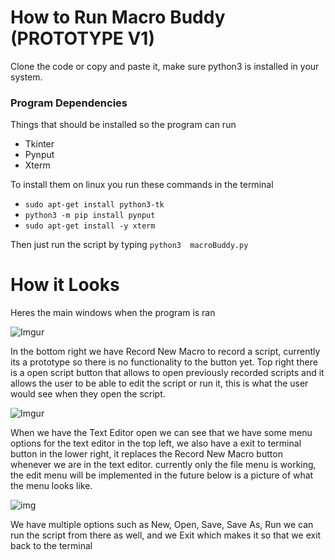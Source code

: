 How to Run Macro Buddy (PROTOTYPE V1)
======


Clone the code or copy and paste it,  make sure python3 is installed in your system.

### Program Dependencies

Things that should be installed so the program can run

* Tkinter
* Pynput
* Xterm 

To install them on linux you run these commands in the terminal 
* ```sudo apt-get install python3-tk```
* ```python3 -m pip install pynput```
* ```sudo apt-get install -y xterm```

Then just run the script by typing ``` python3  macroBuddy.py ```

How it Looks 
======

Heres the main windows when the program is ran

![Imgur](https://i.imgur.com/TMqy5if.png)

In the bottom right we have Record New Macro to record a script, currently its a prototype so there is no functionality to the button yet. Top right there is a open script button that allows to open previously recorded scripts and it allows the user to be able to edit the script or run it, this is what the user would see when they open the script. 

![Imgur](https://i.imgur.com/id1tqNj.png)


When we have the Text Editor open we can see that we have some menu options for the text editor in the top left, we also have a exit to terminal button in the lower right, it replaces the Record New Macro button whenever we are in the text editor. currently only the file menu is working, the edit menu will be implemented in the future below is a picture of what the menu looks like. 

![img](https://i.imgur.com/0XZD2Ue.png)

We have multiple options such as New, Open, Save, Save As, Run we can run the script from there as well, and we Exit which makes it so that we exit back to the terminal 


